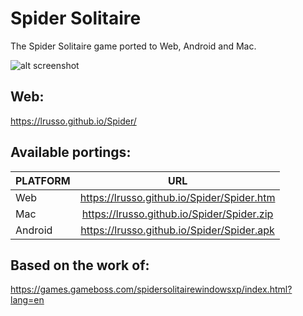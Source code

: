 # Spider Solitaire

The Spider Solitaire game ported to Web, Android and Mac.

![alt screenshot](https://raw.githubusercontent.com/lrusso/Spider/master/Spider.png)

## Web:

https://lrusso.github.io/Spider/

## Available portings:

| PLATFORM  | URL
| :------------ |:---------------:|
| Web | https://lrusso.github.io/Spider/Spider.htm
| Mac | https://lrusso.github.io/Spider/Spider.zip
| Android | https://lrusso.github.io/Spider/Spider.apk

## Based on the work of:

https://games.gameboss.com/spidersolitairewindowsxp/index.html?lang=en
